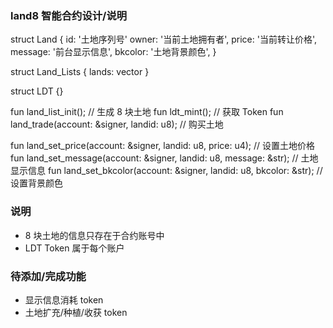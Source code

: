 ### land8 智能合约设计/说明

struct Land {
	id: '土地序列号'
	owner: '当前土地拥有者',
	price: '当前转让价格',
	message: '前台显示信息',
	bkcolor: '土地背景颜色',
}

struct Land_Lists { lands: vector<Land> }

struct LDT {}

fun land_list_init();  // 生成 8 块土地
fun ldt_mint();        // 获取 Token
fun land_trade(account: &signer, landid: u8);      // 购买土地

fun land_set_price(account: &signer, landid: u8, price: u4);  // 设置土地价格
fun land_set_message(account: &signer, landid: u8, message: &str);  // 土地显示信息
fun land_set_bkcolor(account: &signer, landid: u8, bkcolor: &str);  // 设置背景颜色

### 说明

- 8 块土地的信息只存在于合约账号中
- LDT Token 属于每个账户

### 待添加/完成功能

- 显示信息消耗 token
- 土地扩充/种植/收获 token